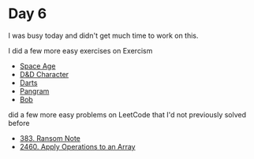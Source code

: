 # Day 6

I was busy today and didn't get much time to work on this.

I did a few more easy exercises on Exercism

- [Space Age](https://exercism.org/tracks/typescript/exercises/space-age)
- [D&D Character](https://exercism.org/tracks/typescript/exercises/dnd-character)
- [Darts](https://exercism.org/tracks/typescript/exercises/darts)
- [Pangram](https://exercism.org/tracks/typescript/exercises/pangram)
- [Bob](https://exercism.org/tracks/typescript/exercises/bob)

did a few more easy problems on LeetCode that I'd not previously solved before

- [383. Ransom Note](https://leetcode.com/problems/ransom-note/)
- [2460. Apply Operations to an Array](https://leetcode.com/problems/apply-operations-to-an-array/)
